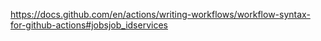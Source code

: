 https://docs.github.com/en/actions/writing-workflows/workflow-syntax-for-github-actions#jobsjob_idservices